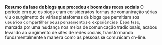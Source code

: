 **Resumo da fase de blogs que precedeu o boom das redes sociais**
   O período em que os blogs eram considerados formas de comunicação sérias viu o surgimento de várias plataformas de blogs que permitiam aos usuários compartilhar seus pensamentos e experiências. Essa fase, marcada por uma mudança nos meios de comunicação tradicionais, acabou levando ao surgimento de sites de redes sociais, transformando fundamentalmente a maneira como as pessoas se comunicam on-line.